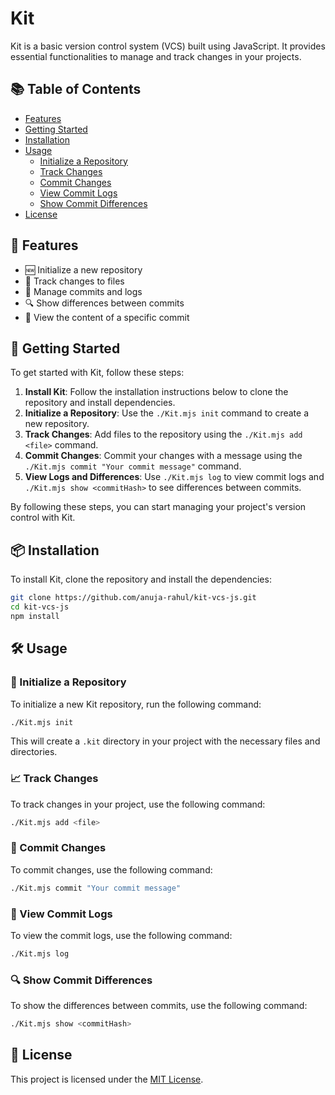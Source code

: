 # Kit

Kit is a basic version control system (VCS) built using JavaScript. It provides essential functionalities to manage and track changes in your projects.

## 📚 Table of Contents

- [Features](#-features)
- [Getting Started](#-getting-started)
- [Installation](#-installation)
- [Usage](#%EF%B8%8F-usage)
  - [Initialize a Repository](#-initialize-a-repository)
  - [Track Changes](#-track-changes)
  - [Commit Changes](#-commit-changes)
  - [View Commit Logs](#-view-commit-logs)
  - [Show Commit Differences](#-show-commit-differences)
- [License](#-license)

## 🚀 Features

- 🆕 Initialize a new repository
- 📂 Track changes to files
- 📝 Manage commits and logs
- 🔍 Show differences between commits
- 📜 View the content of a specific commit

## 🏁 Getting Started

To get started with Kit, follow these steps:

1. **Install Kit**: Follow the installation instructions below to clone the repository and install dependencies.
2. **Initialize a Repository**: Use the `./Kit.mjs init` command to create a new repository.
3. **Track Changes**: Add files to the repository using the `./Kit.mjs add <file>` command.
4. **Commit Changes**: Commit your changes with a message using the `./Kit.mjs commit "Your commit message"` command.
5. **View Logs and Differences**: Use `./Kit.mjs log` to view commit logs and `./Kit.mjs show <commitHash>` to see differences between commits.

By following these steps, you can start managing your project's version control with Kit.

## 📦 Installation

To install Kit, clone the repository and install the dependencies:

```bash
git clone https://github.com/anuja-rahul/kit-vcs-js.git
cd kit-vcs-js
npm install
```

## 🛠️ Usage

### 🏁 Initialize a Repository

To initialize a new Kit repository, run the following command:

```bash
./Kit.mjs init
```

This will create a `.kit` directory in your project with the necessary files and directories.

### 📈 Track Changes

To track changes in your project, use the following command:

```bash
./Kit.mjs add <file>
```

### 💾 Commit Changes

To commit changes, use the following command:

```bash
./Kit.mjs commit "Your commit message"
```

### 📜 View Commit Logs

To view the commit logs, use the following command:

```bash
./Kit.mjs log
```

### 🔍 Show Commit Differences

To show the differences between commits, use the following command:

```bash
./Kit.mjs show <commitHash>
```

## 📄 License

This project is licensed under the [MIT License](LICENSE).
